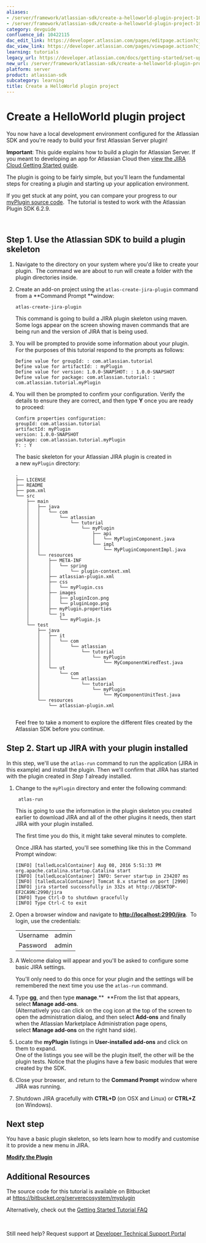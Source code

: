 ```yaml
---
aliases:
- /server/framework/atlassian-sdk/create-a-helloworld-plugin-project-10422115.html
- /server/framework/atlassian-sdk/create-a-helloworld-plugin-project-10422115.md
category: devguide
confluence_id: 10422115
dac_edit_link: https://developer.atlassian.com/pages/editpage.action?cjm=wozere&pageId=10422115
dac_view_link: https://developer.atlassian.com/pages/viewpage.action?cjm=wozere&pageId=10422115
learning: tutorials
legacy_url: https://developer.atlassian.com/docs/getting-started/set-up-the-atlassian-plugin-sdk-and-build-a-project/create-a-helloworld-plugin-project
new_url: /server/framework/atlassian-sdk/create-a-helloworld-plugin-project
platform: server
product: atlassian-sdk
subcategory: learning
title: Create a HelloWorld plugin project
---
```

# Create a HelloWorld plugin project

You now have a local development environment configured for the Atlassian SDK and you're ready to build your first Atlassian Server plugin! 

**Important**: This guide explains how to build a plugin for Atlassian Server. If you meant to developing an app for Atlassian Cloud then [view the JIRA Cloud Getting Started guide](https://developer.atlassian.com/cloud/jira/platform/getting-started/).

The plugin is going to be fairly simple, but you'll learn the fundamental steps for creating a plugin and starting up your application environment.  

If you get stuck at any point, you can compare your progress to our <a href="https://bitbucket.org/serverecosystem/myplugin" class="external-link">myPlugin source code</a>.  The tutorial is tested to work with the Atlassian Plugin SDK 6.2.9.

 

## Step 1. Use the Atlassian SDK to build a plugin skeleton

1.  Navigate to the directory on your system where you'd like to create your plugin.  The command we are about to run will create a folder with the plugin directories inside. 

2.  Create an add-on project using the `atlas-create-jira-plugin` command from a **Command Prompt **window:

    ``` text
    atlas-create-jira-plugin
    ```

    This command is going to build a JIRA plugin skeleton using maven. Some logs appear on the screen showing maven commands that are being run and the version of JIRA that is being used. 

3.  You will be prompted to provide some information about your plugin. For the purposes of this tutorial respond to the prompts as follows:

    ``` text
    Define value for groupId: : com.atlassian.tutorial
    Define value for artifactId: : myPlugin
    Define value for version: 1.0.0-SNAPSHOT: : 1.0.0-SNAPSHOT
    Define value for package: com.atlassian.tutorial: : com.atlassian.tutorial.myPlugin
    ```

4.  You will then be prompted to confirm your configuration. Verify the details to ensure they are correct, and then type **Y** once you are ready to proceed:

    ``` text
    Confirm properties configuration:
    groupId: com.atlassian.tutorial
    artifactId: myPlugin
    version: 1.0.0-SNAPSHOT
    package: com.atlassian.tutorial.myPlugin
    Y: : Y
    ```

    The basic skeleton for your Atlassian JIRA plugin is created in a new `myPlugin` directory: 

    ``` p1
    .
    ├── LICENSE
    ├── README
    ├── pom.xml
    └── src
        ├── main
        │   ├── java
        │   │   └── com
        │   │       └── atlassian
        │   │           └── tutorial
        │   │               └── myPlugin
        │   │                   ├── api
        │   │                   │   └── MyPluginComponent.java
        │   │                   └── impl
        │   │                       └── MyPluginComponentImpl.java
        │   └── resources
        │       ├── META-INF
        │       │   └── spring
        │       │       └── plugin-context.xml
        │       ├── atlassian-plugin.xml
        │       ├── css
        │       │   └── myPlugin.css
        │       ├── images
        │       │   ├── pluginIcon.png
        │       │   └── pluginLogo.png
        │       ├── myPlugin.properties
        │       └── js
        │           └── myPlugin.js
        └── test
            ├── java
            │   ├── it
            │   │   └── com
            │   │       └── atlassian
            │   │           └── tutorial
            │   │               └── myPlugin
            │   │                   └── MyComponentWiredTest.java
            │   └── ut
            │       └── com
            │           └── atlassian
            │               └── tutorial
            │                   └── myPlugin
            │                       └── MyComponentUnitTest.java
            └── resources
                └── atlassian-plugin.xml
                  
    ```

    Feel free to take a moment to explore the different files created by the Atlassian SDK before you continue. 

## Step 2. Start up JIRA with your plugin installed

In this step, we'll use the `atlas-run` command to run the application (JIRA in this example) and install the plugin. Then we'll confirm that JIRA has started with the plugin created in *Step 1* already installed.   

1.  Change to the `myPlugin` directory and enter the following command: 

    ``` text
     atlas-run
    ```

    This is going to use the information in the plugin skeleton you created earlier to download JIRA and all of the other plugins it needs, then start JIRA with your plugin installed.  

    The first time you do this, it might take several minutes to complete.  

    Once JIRA has started, you'll see something like this in the Command Prompt window:

    ``` text
    [INFO] [talledLocalContainer] Aug 08, 2016 5:51:33 PM org.apache.catalina.startup.Catalina start
    [INFO] [talledLocalContainer] INFO: Server startup in 234207 ms
    [INFO] [talledLocalContainer] Tomcat 8.x started on port [2990]
    [INFO] jira started successfully in 332s at http://DESKTOP-EF2CA9N:2990/jira
    [INFO] Type Ctrl-D to shutdown gracefully
    [INFO] Type Ctrl-C to exit
    ```

2.  Open a browser window and navigate to **<a href="http://localhost:2990/jira" class="uri external-link">http://localhost:2990/jira</a>**.  To login, use the credentials:

    |          |       |
    |----------|-------|
    | Username | admin |
    | Password | admin |

3.  A Welcome dialog will appear and you'll be asked to configure some basic JIRA settings. 

    You'll only need to do this once for your plugin and the settings will be remembered the next time you use the `atlas-run` command.

4.  Type **gg**, and then type **manage**.**  **From the list that appears, select **Manage add-ons**.   
    (Alternatively you can click on the cog icon at the top of the screen to open the administration dialog, and then select **Add-ons** and finally when the Atlassian Marketplace Administration page opens, select **Manage add-ons** on the right hand side). 
5.  Locate the **myPlugin** listings in **User-installed add-ons** and click on them to expand.   
    One of the listings you see will be the plugin itself, the other will be the plugin tests. Notice that the plugins have a few basic modules that were created by the SDK.  
6.  Close your browser, and return to the **Command Prompt** window where JIRA was running. 
7.  Shutdown JIRA gracefully with **CTRL+D** (on OSX and Linux) or **CTRL+Z** (on Windows).

## Next step

You have a basic plugin skeleton, so lets learn how to modify and customise it to provide a new menu in JIRA. 

**[Modify the Plugin](/server/framework/atlassian-sdk/modify-the-plugin)**

## Additional Resources

The source code for this tutorial is available on Bitbucket at <a href="https://bitbucket.org/serverecosystem/myplugin" class="uri external-link">https://bitbucket.org/serverecosystem/myplugin</a>

Alternatively, check out the [Getting Started Tutorial FAQ](/server/framework/atlassian-sdk/getting-started-tutorial-faq)

 

Still need help? Request support at <a href="https://ecosystem.atlassian.net/servicedesk/customer/portal/14" class="external-link">Developer Technical Support Portal</a>






































































































































































































































































































































































































































































